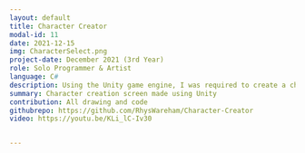 ```yaml
---
layout: default
title: Character Creator
modal-id: 11
date: 2021-12-15
img: CharacterSelect.png
project-date: December 2021 (3rd Year)
role: Solo Programmer & Artist
language: C#
description: Using the Unity game engine, I was required to create a character creation screen which could be used within a video game. Though not needing to, I chose to also create all the artwork myself for added enjoyment.
summary: Character creation screen made using Unity
contribution: All drawing and code
githubrepo: https://github.com/RhysWareham/Character-Creator
video: https://youtu.be/KLi_lC-Iv30


---
```

